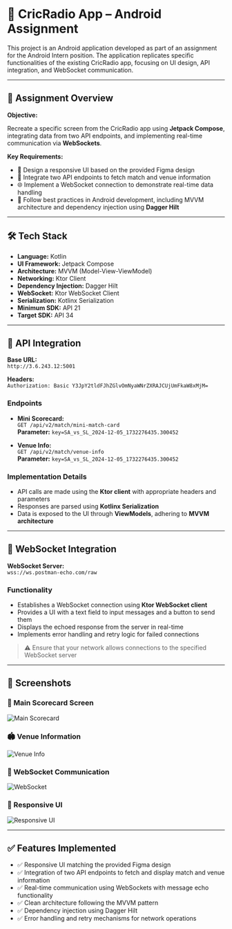 # 📱 CricRadio App – Android Assignment

This project is an Android application developed as part of an assignment for the Android Intern position. The application replicates specific functionalities of the existing CricRadio app, focusing on UI design, API integration, and WebSocket communication.

---

## 📌 Assignment Overview

**Objective:**

Recreate a specific screen from the CricRadio app using **Jetpack Compose**, integrating data from two API endpoints, and implementing real-time communication via **WebSockets**.

**Key Requirements:**

- 🎨 Design a responsive UI based on the provided Figma design  
- 🔗 Integrate two API endpoints to fetch match and venue information  
- 🌐 Implement a WebSocket connection to demonstrate real-time data handling  
- 🧱 Follow best practices in Android development, including MVVM architecture and dependency injection using **Dagger Hilt**

---

## 🛠️ Tech Stack

- **Language:** Kotlin  
- **UI Framework:** Jetpack Compose  
- **Architecture:** MVVM (Model-View-ViewModel)  
- **Networking:** Ktor Client  
- **Dependency Injection:** Dagger Hilt  
- **WebSocket:** Ktor WebSocket Client  
- **Serialization:** Kotlinx Serialization  
- **Minimum SDK:** API 21  
- **Target SDK:** API 34  

---

## 🔗 API Integration

**Base URL:**  
`http://3.6.243.12:5001`

**Headers:**  
`Authorization: Basic Y3JpY2tldFJhZGlvOmNyaWNrZXRAJCUjUmFkaW8xMjM=`

### Endpoints

- **Mini Scorecard:**  
  `GET /api/v2/match/mini-match-card`  
  **Parameter:** `key=SA_vs_SL_2024-12-05_1732276435.300452`

- **Venue Info:**  
  `GET /api/v2/match/venue-info`  
  **Parameter:** `key=SA_vs_SL_2024-12-05_1732276435.300452`

### Implementation Details

- API calls are made using the **Ktor client** with appropriate headers and parameters  
- Responses are parsed using **Kotlinx Serialization**  
- Data is exposed to the UI through **ViewModels**, adhering to **MVVM architecture**

---

## 🔄 WebSocket Integration

**WebSocket Server:**  
`wss://ws.postman-echo.com/raw`

### Functionality

- Establishes a WebSocket connection using **Ktor WebSocket client**  
- Provides a UI with a text field to input messages and a button to send them  
- Displays the echoed response from the server in real-time  
- Implements error handling and retry logic for failed connections  

> ⚠️ Ensure that your network allows connections to the specified WebSocket server

---

## 📸 Screenshots

### 🏏 Main Scorecard Screen  
![Main Scorecard](https://github.com/user-attachments/assets/1d53a799-9623-4f82-8878-d680067afa07)

### 🏟️ Venue Information  
![Venue Info](https://github.com/user-attachments/assets/a926a44b-3d99-48a2-aa26-27aba325c3ff)

### 🔄 WebSocket Communication  
![WebSocket](https://github.com/user-attachments/assets/eed445aa-5392-4a6c-a3e9-f5f2d52b5a48)

### 📲 Responsive UI  
![Responsive UI](https://github.com/user-attachments/assets/7efac69d-a57c-4c26-8dec-ac0d1ae1e49b)

---

## ✅ Features Implemented

- ✅ Responsive UI matching the provided Figma design  
- ✅ Integration of two API endpoints to fetch and display match and venue information  
- ✅ Real-time communication using WebSockets with message echo functionality  
- ✅ Clean architecture following the MVVM pattern  
- ✅ Dependency injection using Dagger Hilt  
- ✅ Error handling and retry mechanisms for network operations
